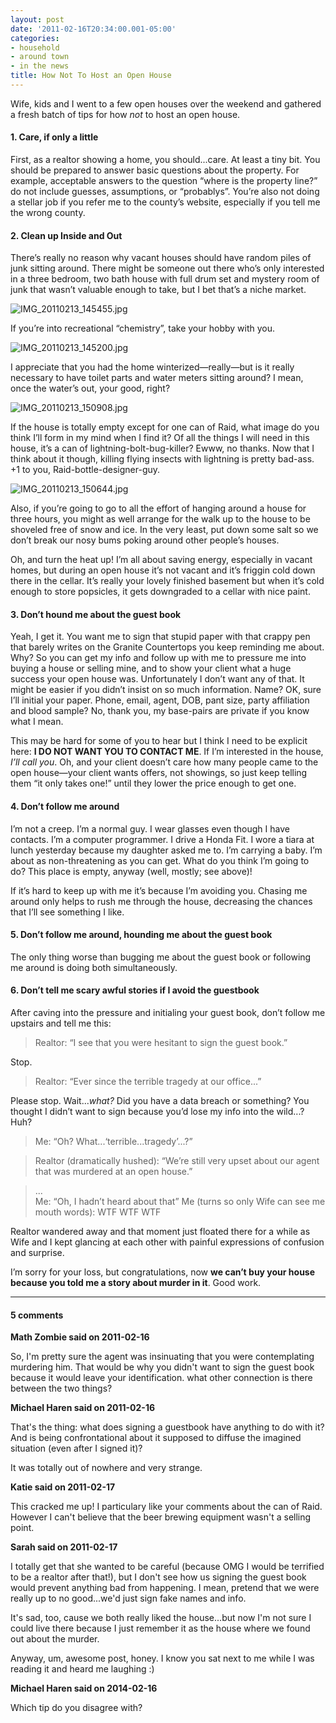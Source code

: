 ```yaml
---
layout: post
date: '2011-02-16T20:34:00.001-05:00'
categories:
- household
- around town
- in the news
title: How Not To Host an Open House
---
```


Wife, kids and I went to a few open houses over the weekend and gathered a fresh batch of tips for how *not* to host an open house.  

#### 1. Care, if only a little

First, as a realtor showing a home, you should...care. At least a tiny bit. You should be prepared to answer basic questions about the property. For example, acceptable answers to the question “where is the property line?” do not include guesses, assumptions, or “probablys”. You’re also not doing a stellar job if you refer me to the county’s website, especially if you tell me the wrong county.  

#### 2. Clean up Inside and Out

There’s really no reason why vacant houses should have random piles of junk sitting around. There might be someone out there who’s only interested in a three bedroom, two bath house with full drum set and mystery room of junk that wasn’t valuable enough to take, but I bet that’s a niche market.

![IMG_20110213_145455.jpg](/assets/2011/IMG_20110213_145455.jpg)

If you’re into recreational “chemistry”, take your hobby with you.

![IMG_20110213_145200.jpg](/assets/2011/IMG_20110213_145200.jpg)

I appreciate that you had the home winterized—really—but is it really necessary to have toilet parts and water meters sitting around? I mean, once the water’s out, your good, right?

![IMG_20110213_150908.jpg](/assets/2011/IMG_20110213_150908.jpg)

If the house is totally empty except for one can of Raid, what image do you think I’ll form in my mind when I find it? Of all the things I will need in this house, it’s a can of lightning-bolt-bug-killer? Ewww, no thanks. Now that I think about it though, killing flying insects with lightning is pretty bad-ass. +1 to you, Raid-bottle-designer-guy.

![IMG_20110213_150644.jpg](/assets/2011/IMG_20110213_150644.jpg)

Also, if you’re going to go to all the effort of hanging around a house for three hours, you might as well arrange for the walk up to the house to be shoveled free of snow and ice. In the very least, put down some salt so we don’t break our nosy bums poking around other people’s houses.

Oh, and turn the heat up! I’m all about saving energy, especially in vacant homes, but during an open house it’s not vacant and it’s friggin cold down there in the cellar. It’s really your lovely finished basement but when it’s cold enough to store popsicles, it gets downgraded to a cellar with nice paint.  

#### 3. Don’t hound me about the guest book

Yeah, I get it. You want me to sign that stupid paper with that crappy pen that barely writes on the Granite Countertops you keep reminding me about. Why? So you can get my info and follow up with me to pressure me into buying a house or selling mine, and to show your client what a huge success your open house was. Unfortunately I don’t want any of that. It might be easier if you didn’t insist on so much information. Name? OK, sure I’ll initial your paper. Phone, email, agent, DOB, pant size, party affiliation and blood sample? No, thank you, my base-pairs are private if you know what I mean.

This may be hard for some of you to hear but I think I need to be explicit here: **I DO NOT WANT YOU TO CONTACT ME**. If I’m interested in the house, *I’ll call you*. Oh, and your client doesn’t care how many people came to the open house—your client wants offers, not showings, so just keep telling them “it only takes one!” until they lower the price enough to get one.  

#### 4. Don’t follow me around

I’m not a creep. I’m a normal guy. I wear glasses even though I have contacts. I’m a computer programmer. I drive a Honda Fit. I wore a tiara at lunch yesterday because my daughter asked me to. I’m carrying a baby. I’m about as non-threatening as you can get. What do you think I’m going to do? This place is empty, anyway (well, mostly; see above)!

If it’s hard to keep up with me it’s because I’m avoiding you. Chasing me around only helps to rush me through the house, decreasing the chances that I’ll see something I like.  

#### 5. Don’t follow me around, hounding me about the guest book

The only thing worse than bugging me about the guest book or following me around is doing both simultaneously.  

#### 6. Don’t tell me scary awful stories if I avoid the guestbook

After caving into the pressure and initialing your guest book, don’t follow me upstairs and tell me this:

> Realtor: “I see that you were hesitant to sign the guest book.”

Stop.

> Realtor: “Ever since the terrible tragedy at our office...”

Please stop. Wait...*what?* Did you have a data breach or something? You thought I didn’t want to sign because you’d lose my info into the wild...? Huh?

> Me: “Oh? What...‘terrible...tragedy’...?”

> Realtor (dramatically hushed): “We’re still very upset about our agent that was murdered at an open house.”

> ...  
> Me: “Oh, I hadn’t heard about that”
> Me (turns so only Wife can see me mouth words): WTF WTF WTF

Realtor wandered away and that moment just floated there for a while as Wife and I kept glancing at each other with painful expressions of confusion and surprise.

I’m sorry for your loss, but congratulations, now **we can’t buy your house because you told me a story about murder in it**. Good work.

---

#### 5 comments

**Math Zombie said on 2011-02-16**

So, I'm pretty sure the agent was insinuating that you were contemplating murdering him. That would be why you didn't want to sign the guest book because it would leave your identification. what other connection is there between the two things?

**Michael Haren said on 2011-02-16**

That's the thing: what does signing a guestbook have anything to do with it? And is being confrontational about it supposed to diffuse the imagined situation (even after I signed it)?

It was totally out of nowhere and very strange.

**Katie said on 2011-02-17**

This cracked me up! I particulary like your comments about the can of Raid.  However I can't believe that the beer brewing equipment wasn't a selling point.

**Sarah said on 2011-02-17**

I totally get that she wanted to be careful (because OMG I would be terrified to be a realtor after that!), but I don't see how us signing the guest book would prevent anything bad from happening.  I mean, pretend that we were really up to no good...we'd just sign fake names and info.

It's sad, too, cause we both really liked the house...but now I'm not sure I could live there because I just remember it as the house where we found out about the murder.

Anyway, um, awesome post, honey.  I know you sat next to me while I was reading it and heard me laughing :)

**Michael Haren said on 2014-02-16**

Which tip do you disagree with?

